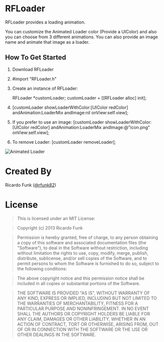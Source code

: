 RFLoader
========

RFLoader provides a loading animation.

You can customize the Animated Loader color (Provide a UIColor) and also you can choose from 3 different animations. You can also provide an image name and animate that image as a loader.  


## How To Get Started

1. Download RFLoader
2. #import "RFLoader.h"
3. Create an instance of RFLoader:

    RFLoader *customLoader;
    customLoader = [[RFLoader alloc] init];
    
4.  [customLoader showLoaderWithColor:[UIColor redColor] andAnimation:LoaderMix andImage:nil onView:self.view];
5.  If you prefer to use an image: [customLoader showLoaderWithColor:[UIColor redColor] andAnimation:LoaderMix andImage:@"icon.png" onView:self.view];
6.  To remove Loader: [customLoader removeLoader];

![Animated Loader ](http://i.imgur.com/BatlLh1.png)


Created By
==========

Ricardo Funk ([@rfunk82](http://www.twitter.com/rfunk82))

License
=======

> This is licensed under an MIT License:

> Copyright (c) 2013 Ricardo Funk

> Permission is hereby granted, free of charge, to any person obtaining a
copy of this software and associated documentation files (the "Software"),
to deal in the Software without restriction, including without limitation
the rights to use, copy, modify, merge, publish, distribute, sublicense,
and/or sell copies of the Software, and to permit persons to whom the
Software is furnished to do so, subject to the following conditions:

> The above copyright notice and this permission notice shall be included in
all copies or substantial portions of the Software.

> THE SOFTWARE IS PROVIDED "AS IS", WITHOUT WARRANTY OF ANY KIND, EXPRESS OR
IMPLIED, INCLUDING BUT NOT LIMITED TO THE WARRANTIES OF MERCHANTABILITY,
FITNESS FOR A PARTICULAR PURPOSE AND NONINFRINGEMENT. IN NO EVENT SHALL THE
AUTHORS OR COPYRIGHT HOLDERS BE LIABLE FOR ANY CLAIM, DAMAGES OR OTHER
LIABILITY, WHETHER IN AN ACTION OF CONTRACT, TORT OR OTHERWISE, ARISING
FROM, OUT OF OR IN CONNECTION WITH THE SOFTWARE OR THE USE OR OTHER
DEALINGS IN THE SOFTWARE.

